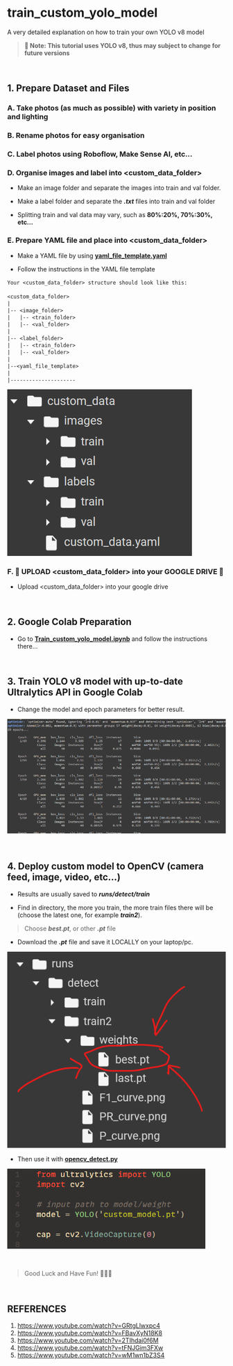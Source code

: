 # train_custom_yolo_model
A very detailed explanation on how to train your own YOLO v8 model

> **📌 Note: This tutorial uses YOLO v8, thus may subject to change for future versions**

<br>

## 1. Prepare Dataset and Files
### A. Take photos (as much as possible) with variety in position and lighting

### B. Rename photos for easy organisation

### C. Label photos using Roboflow, Make Sense AI, etc...

### D. Organise images and label into **<custom_data_folder>**
- Make an image folder and separate the images into train and val folder.

- Make a label folder and separate the **_.txt_** files into train and val folder

- Splitting train and val data may vary, such as **80%:20%, 70%:30%, etc...**

### E. Prepare YAML file and place into **<custom_data_folder>**
- Make a YAML file by using **[yaml_file_template.yaml](https://github.com/alfa934/train_custom_yolo_model/blob/main/yaml_file_template.yaml)**

- Follow the instructions in the YAML file template

```
Your <custom_data_folder> structure should look like this:

<custom_data_folder> 
|
|-- <image_folder>
|   |-- <train_folder>
|   |-- <val_folder>
|
|-- <label_folder>
|   |-- <train_folder>
|   |-- <val_folder>
|
|--<yaml_file_template>
|
|---------------------
```

![custom_data_folder.png](https://github.com/alfa934/train_custom_yolo_model/blob/main/resource/custom_data_folder.png)


### F. 📌 UPLOAD <custom_data_folder> into your GOOGLE DRIVE 📌
- Upload <custom_data_folder> into your google drive

<br>

## 2. Google Colab Preparation
- Go to **[Train_custom_yolo_model.ipynb](https://github.com/alfa934/train_custom_yolo_model/blob/main/Train_custom_yolo_model.ipynb)**
and follow the instructions there...

<br>

## 3. Train YOLO v8 model with up-to-date Ultralytics API in Google Colab
- Change the model and epoch parameters for better result.

![train_model.png](https://github.com/alfa934/train_custom_yolo_model/blob/main/resource/train_model.png)

<br>

## 4. Deploy custom model to OpenCV (camera feed, image, video, etc...)
- Results are usually saved to **_runs/detect/train_** <br>


- Find in directory, the more you train, the more train files there will be (choose the latest one, for example **_train2_**).


> Choose **_best.pt_**, or other **_.pt_** file

- Download the **_.pt_** file and save it LOCALLY on your laptop/pc.

![deploy_model.png](https://github.com/alfa934/train_custom_yolo_model/blob/main/resource/deploy_model.png)

- Then use it with **[opencv_detect.py](https://github.com/alfa934/train_custom_yolo_model/blob/main/opencv_detect.py)**

![opencv_custom.png](https://github.com/alfa934/train_custom_yolo_model/blob/main/resource/opencv_custom.png)

<br>

> Good Luck and Have Fun! 🌝🌝🌝

<br>

## REFERENCES
1. https://www.youtube.com/watch?v=GRtgLlwxpc4
2. https://www.youtube.com/watch?v=FBavXyN18K8
3. https://www.youtube.com/watch?v=2TIhdai0f6M
4. https://www.youtube.com/watch?v=tFNJGim3FXw
5. https://www.youtube.com/watch?v=wM1wn1bZ3S4
